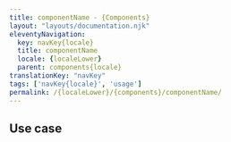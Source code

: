 ```yaml
---
title: componentName - {Components}
layout: "layouts/documentation.njk"
eleventyNavigation:
  key: navKey{locale}
  title: componentName
  locale: {localeLower}
  parent: components{locale}
translationKey: "navKey"
tags: ['navKey{locale}', 'usage']
permalink: /{localeLower}/{components}/componentName/
---
```


## Use case
